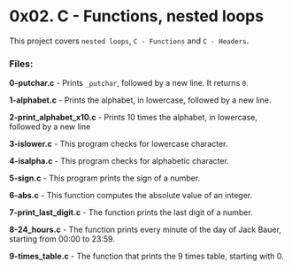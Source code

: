 # 0x02. C - Functions, nested loops
This project covers `nested loops`, `C - Functions` and `C - Headers`.

### Files:

**0-putchar.c** - Prints `_putchar`, followed by a new line. It returns `0`.

**1-alphabet.c** - Prints the alphabet, in lowercase, followed by a new line.

**2-print_alphabet_x10.c** - Prints 10 times the alphabet, in lowercase, followed by a new line

**3-islower.c** - This program checks for lowercase character.

**4-isalpha.c** - This program checks for alphabetic character.

**5-sign.c** - This program prints the sign of a number.

**6-abs.c** - This function computes the absolute value of an integer.

**7-print_last_digit.c** - The function prints the last digit of a number.

**8-24_hours.c** - The function prints every minute of the day of Jack Bauer, starting from 00:00 to 23:59.

**9-times_table.c** - The function that prints the 9 times table, starting with 0.


